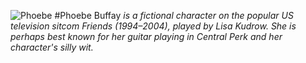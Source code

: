 ![Phoebe](https://lgbtfansdeservebetter.com/static/uploads/2016/09/Phoebe-Buffay-Lisa-Kudrow.png "Phoebe")
#Phoebe Buffay
*is a fictional character on the popular US television sitcom Friends (1994–2004), played by Lisa Kudrow. She is perhaps best known for her guitar playing in Central Perk and her character's silly wit.*